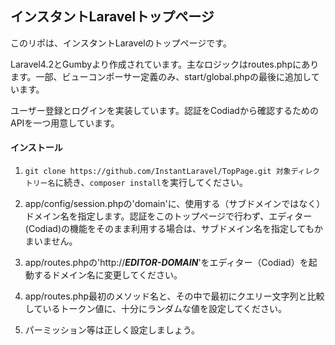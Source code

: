 ## インスタントLaravelトップページ

このリポは、インスタントLaravelのトップページです。

Laravel4.2とGumbyより作成されています。主なロジックはroutes.phpにあります。一部、ビューコンポーサー定義のみ、start/global.phpの最後に追加しています。

ユーザー登録とログインを実装しています。認証をCodiadから確認するためのAPIを一つ用意しています。

#### インストール

1. `git clone https://github.com/InstantLaravel/TopPage.git 対象ディレクトリー名`に続き、`composer install`を実行してください。

2. app/config/session.phpの'domain'に、使用する（サブドメインではなく）ドメイン名を指定します。認証をこのトップページで行わず、エディター(Codiad)の機能をそのまま利用する場合は、サブドメイン名を指定してもかまいません。

3. app/routes.phpの'http://***EDITOR-DOMAIN***'をエディター（Codiad）を起動するドメイン名に変更してください。

4. app/routes.php最初のメソッド名と、その中で最初にクエリー文字列と比較しているトークン値に、十分にランダムな値を設定してください。

5. パーミッション等は正しく設定しましょう。
